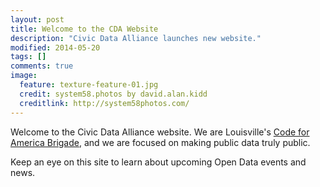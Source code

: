```yaml
---
layout: post
title: Welcome to the CDA Website
description: "Civic Data Alliance launches new website."
modified: 2014-05-20
tags: []
comments: true
image:
  feature: texture-feature-01.jpg
  credit: system58.photos by david.alan.kidd
  creditlink: http://system58photos.com/
---
```


Welcome to the Civic Data Alliance website.
We are Louisville's [Code for America Brigade](http://codeforamerica.org), and we are focused on making public data truly public.

Keep an eye on this site to learn about upcoming Open Data events and news.

